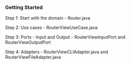 ### Getting Started
Step 1: Start with the domain - Router.java

Step 2: Use cases - RouterViewUseCase.java

Step 3: Ports - Input and Output - RouterViewInputPort and RouterViewOutputPort

Step 4: Adapters - RouterViewCLIAdapter.java and RouterViewFileAdapter.java
